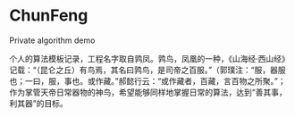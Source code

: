 # ChunFeng
Private algorithm demo

个人的算法模板记录，工程名字取自鹑凤。鹑鸟，凤凰的一种，《山海经·西山经》记载：“（昆仑之丘）有鸟焉，其名曰鹑鸟，是司帝之百服。”（郭璞注：“服，器服也；一曰，服，事也。或作藏。”郝懿行云：“或作藏者，百藏，言百物之所聚。”；作为掌管天帝日常器物的神鸟，希望能够同样地掌握日常的算法，达到“善其事，利其器”的目标。

